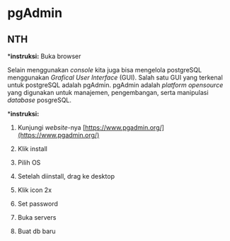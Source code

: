 # pgAdmin

## NTH

***instruksi:** Buka browser

Selain menggunakan *console* kita juga bisa mengelola postgreSQL menggunakan *Grafical User Interface* (GUI). Salah satu GUI yang terkenal untuk postgreSQL adalah pgAdmin. pgAdmin adalah *platform opensource* yang digunakan untuk manajemen, pengembangan, serta manipulasi *database* posgreSQL.

***instruksi:**

1. Kunjungi *website*-nya [https://www.pgadmin.org/](https://www.pgadmin.org/)

2. Klik install

3. Pilih OS

4. Setelah diinstall, drag ke desktop

5. Klik icon 2x

6. Set password

7. Buka servers

8. Buat db baru

